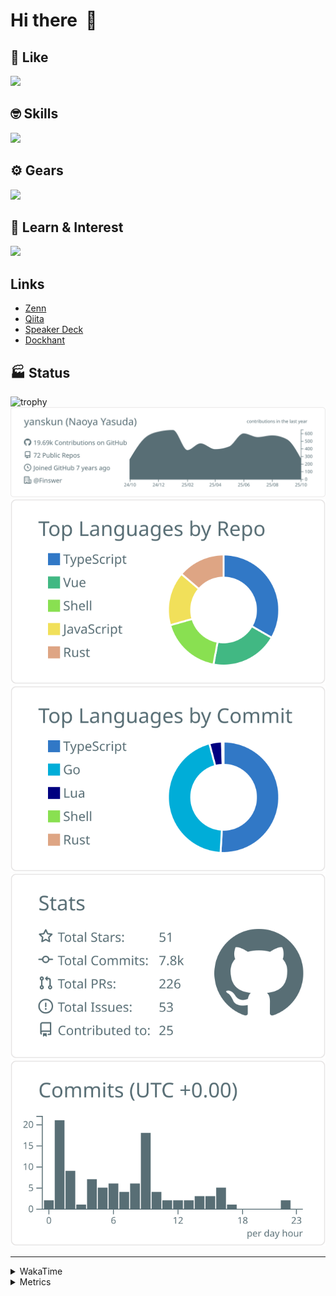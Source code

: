 # Hi there&nbsp; :wave:

## 💌 Like
<img src="https://go-skill-icons.vercel.app/api/icons?i=github" />

## 🤓 Skills
<img src="https://go-skill-icons.vercel.app/api/icons?i=js,ts,vue,nuxtjs,react,nextjs,go,lua,git" />

## ⚙️ Gears
<img src="https://go-skill-icons.vercel.app/api/icons?i=neovim,vscode,githubcopilot,alacritty,tmux" />

## 📖 Learn & Interest
<img src="https://go-skill-icons.vercel.app/api/icons?i=rust,deno,css,zig,playwright,githubactions,storybook,netlify,eslint" />

## Links
- [Zenn](https://zenn.dev/yanskun)
- [Qiita](https://qiita.com/yanskun)
- [Speaker Deck](https://speakerdeck.com/yanskun)
- [Dockhant](https://www.dockhunt.com/users/yanskun)

<!-- https://github.com/ryo-ma/github-profile-trophy -->

## 🏭 Status

<img src="https://github-profile-trophy.vercel.app/?username=yanskun&theme=onedark&row=1" alt="trophy">

<!-- https://github.com/vn7n24fzkq/github-profile-summary-cards -->
<picture>
  <source media="(prefers-color-scheme: dark)" srcset="https://raw.githubusercontent.com/yanskun/yanskun/master/profile-summary-card-output/nord_dark/0-profile-details.svg">
 <img src="https://raw.githubusercontent.com/yanskun/yanskun/master/profile-summary-card-output/default/0-profile-details.svg">
</picture>
<br>
<picture>
  <source media="(prefers-color-scheme: dark)" srcset="https://raw.githubusercontent.com/yanskun/yanskun/master/profile-summary-card-output/nord_dark/1-repos-per-language.svg">
 <img src="https://raw.githubusercontent.com/yanskun/yanskun/master/profile-summary-card-output/default/1-repos-per-language.svg">
</picture>
<picture>
  <source media="(prefers-color-scheme: dark)" srcset="https://raw.githubusercontent.com/yanskun/yanskun/master/profile-summary-card-output/nord_dark/2-most-commit-language.svg">
 <img src="https://raw.githubusercontent.com/yanskun/yanskun/master/profile-summary-card-output/default/2-most-commit-language.svg">
</picture>
<br>
<picture>
  <source media="(prefers-color-scheme: dark)" srcset="https://raw.githubusercontent.com/yanskun/yanskun/master/profile-summary-card-output/nord_dark/3-stats.svg">
 <img src="https://raw.githubusercontent.com/yanskun/yanskun/master/profile-summary-card-output/default/3-stats.svg">
</picture>
<picture>
  <source media="(prefers-color-scheme: dark)" srcset="https://raw.githubusercontent.com/yanskun/yanskun/master/profile-summary-card-output/nord_dark/4-productive-time.svg">
 <img src="https://raw.githubusercontent.com/yanskun/yanskun/master/profile-summary-card-output/default/4-productive-time.svg">
</picture>

---

<details>
  <summary>WakaTime</summary>
<!--START_SECTION:waka-->
![Code Time](http://img.shields.io/badge/Code%20Time-2%2C802%20hrs%2030%20mins-blue)

**🐱 My GitHub Data** 

> 📦 158.6 kB Used in GitHub's Storage 
 > 
> 🏆 4,941 Contributions in the Year 2025
 > 
> 💼 Opted to Hire
 > 
> 📜 134 Public Repositories 
 > 
> 🔑 6 Private Repositories 
 > 
**I'm an Early 🐤** 

```text
🌞 Morning                14983 commits       ████░░░░░░░░░░░░░░░░░░░░░   16.08 % 
🌆 Daytime                55177 commits       ███████████████░░░░░░░░░░   59.20 % 
🌃 Evening                19403 commits       █████░░░░░░░░░░░░░░░░░░░░   20.82 % 
🌙 Night                  3634 commits        █░░░░░░░░░░░░░░░░░░░░░░░░   03.90 % 
```
📅 **I'm Most Productive on Tuesday** 

```text
Monday                   14575 commits       ████░░░░░░░░░░░░░░░░░░░░░   15.64 % 
Tuesday                  19836 commits       █████░░░░░░░░░░░░░░░░░░░░   21.28 % 
Wednesday                18974 commits       █████░░░░░░░░░░░░░░░░░░░░   20.36 % 
Thursday                 17662 commits       █████░░░░░░░░░░░░░░░░░░░░   18.95 % 
Friday                   17024 commits       █████░░░░░░░░░░░░░░░░░░░░   18.27 % 
Saturday                 2112 commits        █░░░░░░░░░░░░░░░░░░░░░░░░   02.27 % 
Sunday                   3014 commits        █░░░░░░░░░░░░░░░░░░░░░░░░   03.23 % 
```


📊 **This Week I Spent My Time On** 

```text
🕑︎ Time Zone: Asia/Tokyo

💬 Programming Languages: 
TypeScript               28 hrs 15 mins      ██████████████████████░░░   87.91 % 
Markdown                 2 hrs 25 mins       ██░░░░░░░░░░░░░░░░░░░░░░░   07.52 % 
Other                    39 mins             █░░░░░░░░░░░░░░░░░░░░░░░░   02.07 % 
Rust                     17 mins             ░░░░░░░░░░░░░░░░░░░░░░░░░   00.90 % 
Protocol Buffer          8 mins              ░░░░░░░░░░░░░░░░░░░░░░░░░   00.43 % 

🔥 Editors: 
Neovim                   31 hrs 17 mins      ████████████████████████░   97.39 % 
VS Code                  50 mins             █░░░░░░░░░░░░░░░░░░░░░░░░   02.61 % 

💻 Operating System: 
Mac                      32 hrs 8 mins       █████████████████████████   100.00 % 
```


 Last Updated on 22/10/2025 05:37:36 UTC
<!--END_SECTION:waka-->
</details>

<details>
  <summary>Metrics</summary>
  <img src="https://github.com/yanskun/yanskun/blob/main/github-metrics.svg" alt="Metrics">
</details>

